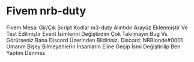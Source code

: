 # Fivem nrb-duty
Fivem Mesai Gir/Çık Script
Kodlar m3-duty Alıntıdır Arayüz Eklenmiştir Ve Test Edilmiştir Event İsimlerini Değiştirdim Çok Takılmayın Bug Vs. Görürseniz Bana Discord Üzerinden Bildiriniz.
Discord: NRBlonde#0001
Umarım Bişey Bilmeyenlerin İnsanların Eline Geçip İsmi Değiştirilip Ben Yaptım Denmez
